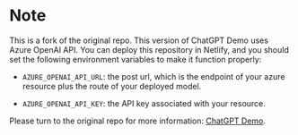 # Note

This is a fork of the original repo. This version of ChatGPT Demo uses Azure OpenAI API. You can deploy this repository in Netlify, and you should set the following environment variables to make it function properly:

- `AZURE_OPENAI_API_URL`: the post url, which is the endpoint of your azure resource plus the route of your deployed model.

- `AZURE_OPENAI_API_KEY`: the API key associated with your resource.

Please turn to the original repo for more information: [ChatGPT Demo](https://github.com/anse-app/chatgpt-demo).